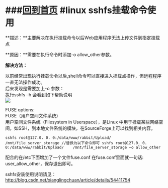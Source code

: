 
###[回到首页](https://github.com/xianglingchuan/pitfalls-back-end)
#linux sshfs挂载命令使用
====

**描述：**主要解决在执行挂载命令以后Web应用程序无法上传文件到指定挂载点

**原因：**需要在执行命令时添加-o allow_other参数。

**解决方法：**

以前经常出现执行挂载命令以后,shell命令可以直接进入挂载点操作，但远程程序一直无法操作成功。 <BR>
后来发现是需要加上-o 参数： <BR>
执行sshfs –h 会看到如下帮助说明<BR>
![](file:///C:/Users/xlc/Desktop/github更新/22.png)


FUSE options: <BR>
FUSE（用户空间文件系统） <BR>
用户空间文件系统（Filesystem in Userspace），是Linux 中用于挂载某些网络空间，如SSH，到本地文件系统的模块，在SourceForge上可以找到相关内容。<BR>


`
sshfs root@127.0. 0. 0:/data/www/rabbit/Upload/    /mnt/file_server_storage
//替换为以下命令即可
sshfs root@127.0. 0. 0:/data/www/rabbit/Upload/    /mnt/file_server_storage –o allow_other
`

配合的在/etc下面增加了一个文件fuse.conf 
在fuse.conf里面就一句话: user_allow_other，保存退出即可。

sshfs安装使用说明请见：http://blog.csdn.net/xianglingchuan/article/details/54411754





